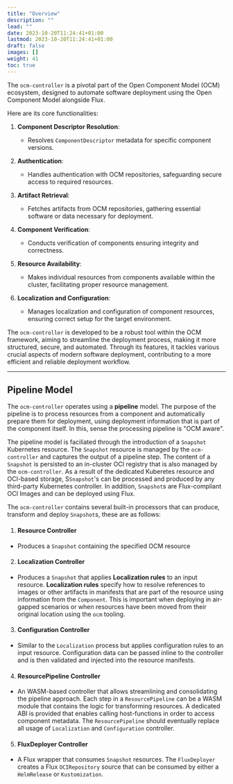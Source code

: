 ```yaml
---
title: "Overview"
description: ""
lead: ""
date: 2023-10-20T11:24:41+01:00
lastmod: 2023-10-20T11:24:41+01:00
draft: false
images: []
weight: 41
toc: true
---
```


The `ocm-controller` is a pivotal part of the Open Component Model (OCM) ecosystem, designed to automate software deployment using the Open Component Model alongside Flux.

Here are its core functionalities:

1. **Component Descriptor Resolution**:
   - Resolves `ComponentDescriptor` metadata for specific component versions.

2. **Authentication**:
   - Handles authentication with OCM repositories, safeguarding secure access to required resources.

3. **Artifact Retrieval**:
   - Fetches artifacts from OCM repositories, gathering essential software or data necessary for deployment.

4. **Component Verification**:
   - Conducts verification of components ensuring integrity and correctness.

5. **Resource Availability**:
   - Makes individual resources from components available within the cluster, facilitating proper resource management.

6. **Localization and Configuration**:
   - Manages localization and configuration of component resources, ensuring correct setup for the target environment.

The `ocm-controller` is developed to be a robust tool within the OCM framework, aiming to streamline the deployment process, making it more structured, secure, and automated. Through its features, it tackles various crucial aspects of modern software deployment, contributing to a more efficient and reliable deployment workflow.

---

## Pipeline Model

The `ocm-controller` operates using a **pipeline** model. The purpose of the pipeline is to process resources from a component and automatically prepare them for deployment, using deployment information that is part of the component itself. In this, sense the processing pipeline is "OCM aware".

The pipeline model is faciliated through the introduction of a `Snapshot` Kubernetes resource. The `Snapshot` resource is managed by the `ocm-controller` and captures the output of a pipeline step. The content of a `Snapshot` is persisted to an in-cluster OCI registry that is also managed by the `ocm-controller`. As a result of the dedicated Kuberetes resource and OCI-based storage, S`Snapshot`'s can be processed and produced by any third-party Kubernetes controller. In addition, `Snapshot`s are Flux-compliant OCI Images and can be deployed using Flux.

The `ocm-controller` contains several built-in processors that can produce, transform and deploy `Snapshot`s, these are as follows:

1. #### Resource Controller
- Produces a `Snapshot` containing the specified OCM resource

2. #### Localization Controller
- Produces a `Snapshot` that applies **Localization rules** to an input resource. **Localization rules** specify how to resolve references to images or other artifacts in manifests that are part of the resource using information from the `Component`. This is important when deploying in air-gapped scenarios or when resources have been moved from their original location using the `ocm` tooling.

3. #### Configuration Controller
- Similar to the `Localization` process but applies configuration rules to an input resource. Configuration data can be passed inline to the controller and is then validated and injected into the resource manifests.

4. #### ResourcePipeline Controller
- An WASM-based controller that allows streamlining and consolidating the pipeline approach. Each step in a `ResourcePipeline` can be a WASM module that contains the logic for transforming resources. A dedicated ABI is provided that enables calling host-functions in order to access component metadata. The `ResourcePipeline` should eventually replace all usage of `Localization` and `Configuration` controller.

5. #### FluxDeployer Controller
- A Flux wrapper that consumes `Snapshot` resources. The `FluxDeployer` creates a Flux `OCIRepository` source that can be consumed by either a `HelmRelease` or `Kustomization`.
